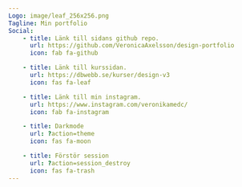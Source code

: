 ```yaml
---
Logo: image/leaf_256x256.png
Tagline: Min portfolio
Social:
    - title: Länk till sidans github repo.
      url: https://github.com/VeronicaAxelsson/design-portfolio
      icon: fab fa-github

    - title: Länk till kurssidan.
      url: https://dbwebb.se/kurser/design-v3
      icon: fas fa-leaf

    - title: Länk till min instagram.
      url: https://www.instagram.com/veronikamedc/
      icon: fab fa-instagram

    - title: Darkmode
      url: ?action=theme
      icon: fas fa-moon

    - title: Förstör session
      url: ?action=session_destroy
      icon: fas fa-trash
---
```

